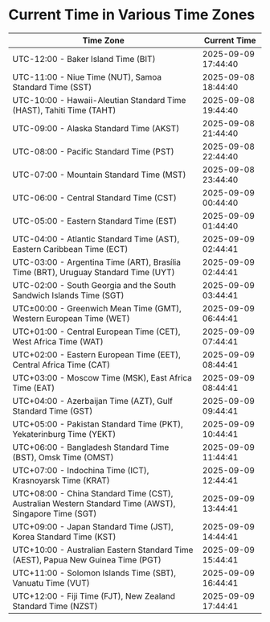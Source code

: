 # Current Time in Various Time Zones

| Time Zone | Current Time |
|-----------|--------------|
| UTC-12:00 - Baker Island Time (BIT) | 2025-09-09 17:44:40 |
| UTC-11:00 - Niue Time (NUT), Samoa Standard Time (SST) | 2025-09-08 18:44:40 |
| UTC-10:00 - Hawaii-Aleutian Standard Time (HAST), Tahiti Time (TAHT) | 2025-09-08 19:44:40 |
| UTC-09:00 - Alaska Standard Time (AKST) | 2025-09-08 21:44:40 |
| UTC-08:00 - Pacific Standard Time (PST) | 2025-09-08 22:44:40 |
| UTC-07:00 - Mountain Standard Time (MST) | 2025-09-08 23:44:40 |
| UTC-06:00 - Central Standard Time (CST) | 2025-09-09 00:44:40 |
| UTC-05:00 - Eastern Standard Time (EST) | 2025-09-09 01:44:40 |
| UTC-04:00 - Atlantic Standard Time (AST), Eastern Caribbean Time (ECT) | 2025-09-09 02:44:41 |
| UTC-03:00 - Argentina Time (ART), Brasília Time (BRT), Uruguay Standard Time (UYT) | 2025-09-09 02:44:41 |
| UTC-02:00 - South Georgia and the South Sandwich Islands Time (SGT) | 2025-09-09 03:44:41 |
| UTC±00:00 - Greenwich Mean Time (GMT), Western European Time (WET) | 2025-09-09 06:44:41 |
| UTC+01:00 - Central European Time (CET), West Africa Time (WAT) | 2025-09-09 07:44:41 |
| UTC+02:00 - Eastern European Time (EET), Central Africa Time (CAT) | 2025-09-09 08:44:41 |
| UTC+03:00 - Moscow Time (MSK), East Africa Time (EAT) | 2025-09-09 08:44:41 |
| UTC+04:00 - Azerbaijan Time (AZT), Gulf Standard Time (GST) | 2025-09-09 09:44:41 |
| UTC+05:00 - Pakistan Standard Time (PKT), Yekaterinburg Time (YEKT) | 2025-09-09 10:44:41 |
| UTC+06:00 - Bangladesh Standard Time (BST), Omsk Time (OMST) | 2025-09-09 11:44:41 |
| UTC+07:00 - Indochina Time (ICT), Krasnoyarsk Time (KRAT) | 2025-09-09 12:44:41 |
| UTC+08:00 - China Standard Time (CST), Australian Western Standard Time (AWST), Singapore Time (SGT) | 2025-09-09 13:44:41 |
| UTC+09:00 - Japan Standard Time (JST), Korea Standard Time (KST) | 2025-09-09 14:44:41 |
| UTC+10:00 - Australian Eastern Standard Time (AEST), Papua New Guinea Time (PGT) | 2025-09-09 15:44:41 |
| UTC+11:00 - Solomon Islands Time (SBT), Vanuatu Time (VUT) | 2025-09-09 16:44:41 |
| UTC+12:00 - Fiji Time (FJT), New Zealand Standard Time (NZST) | 2025-09-09 17:44:41 |
